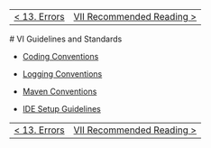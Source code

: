 <table>
  <tr>
    <td><a href="errors">&lt; 13. Errors</a></td>
    <td align="right"><a href="reading">VII Recommended Reading &gt;</a></td>
  </tr>
</table>
# VI Guidelines and Standards

*   [Coding Conventions][4]

*   [Logging Conventions][5]

*   [Maven Conventions][6]

*   [IDE Setup Guidelines][7]

[4]: http://wiki.dtw.covisint.com/index.php/Java_Coding_Conventions
[5]: http://wiki.dtw.covisint.com/index.php/Java_Logging_Conventions
[6]: http://wiki.dtw.covisint.com/index.php/Maven_POM_Conventions
[7]: http://wiki.dtw.covisint.com/index.php/Eclipse_Configuration

<table>
  <tr>
    <td><a href="errors">&lt; 13. Errors</a></td>
    <td align="right"><a href="reading">VII Recommended Reading &gt;</a></td>
  </tr>
</table>